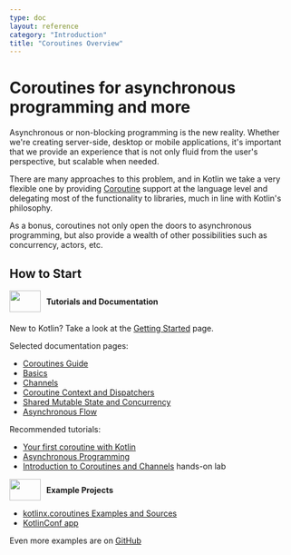 ```yaml
---
type: doc
layout: reference
category: "Introduction"
title: "Coroutines Overview"
---
```


# Coroutines for asynchronous programming and more

Asynchronous or non-blocking programming is the new reality. Whether we're creating server-side, desktop or mobile applications, it's important 
that we provide an experience that is not only fluid from the user's perspective, but scalable when needed.

There are many approaches to this problem, and in Kotlin we take a very flexible one by providing [Coroutine](https://en.wikipedia.org/wiki/Coroutine) support at the language 
level and delegating most of the functionality to libraries, much in line with Kotlin's philosophy. 

As a bonus, coroutines not only open the doors to asynchronous programming, but also provide a wealth of other possibilities such as concurrency, actors, etc.


## How to Start

<div style="display: flex; align-items: center; margin-bottom: 20px">
    <img src="{{ url_for('asset', path='images/landing/native/book.png') }}" height="38p" width="55" style="margin-right: 10px;">
    <b>Tutorials and Documentation</b>
</div>

New to Kotlin? Take a look at the [Getting Started](/docs/reference/basic-syntax.html) page.

Selected documentation pages:
- [Coroutines Guide](/docs/reference/coroutines/coroutines-guide.html)
- [Basics](/docs/reference/coroutines/basics.html)
- [Channels](/docs/reference/coroutines/channels.html)
- [Coroutine Context and Dispatchers](/docs/reference/coroutines/coroutine-context-and-dispatchers.html)
- [Shared Mutable State and Concurrency](/docs/reference/coroutines/shared-mutable-state-and-concurrency.html)
- [Asynchronous Flow](/docs/reference/coroutines/flow.html)

Recommended tutorials:
- [Your first coroutine with Kotlin](../tutorials/coroutines/coroutines-basic-jvm.html)
- [Asynchronous Programming](../tutorials/coroutines/async-programming.html)
- [Introduction to Coroutines and Channels](https://play.kotlinlang.org/hands-on/Introduction%20to%20Coroutines%20and%20Channels/01_Introduction) hands-on lab

<div style="display: flex; align-items: center; margin-bottom: 10px;">
    <img src="{{ url_for('asset', path='images/landing/native/try.png') }}" height="38p" width="55" style="margin-right: 10px;">
    <b>Example Projects</b>
</div>

- [kotlinx.coroutines Examples and Sources](https://github.com/Kotlin/kotlin-coroutines/tree/master/examples)
- [KotlinConf app](https://github.com/JetBrains/kotlinconf-app) 

Even more examples are on [GitHub](https://github.com/JetBrains/kotlin-examples)
